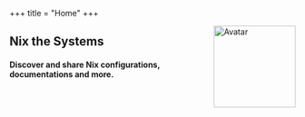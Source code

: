 +++
title = "Home"
+++

<img src="assets/avatar.png" align="right" width="144" alt="Avatar">

## Nix the Systems

#### Discover and share Nix configurations, documentations and more.




